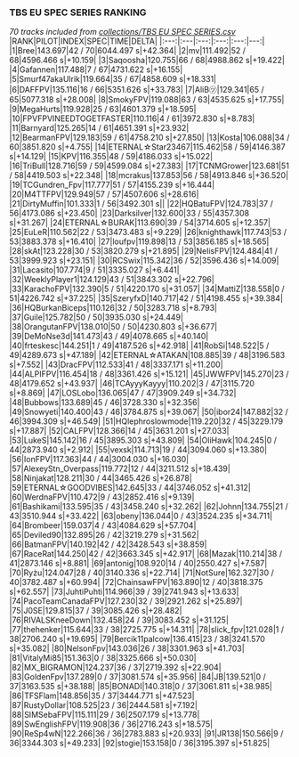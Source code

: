 ### TBS EU SPEC SERIES RANKING
*70 tracks included from [collections/TBS EU SPEC SERIES.csv](/collections/TBS%20EU%20SPEC%20SERIES.csv)*
|RANK|PILOT|INDEX|SPEC|TIME|DELTA|
|:---:|:---|:---:|:---:|:---:|---:|
|1|Bree|143.697|42 / 70|6044.497 s|+42.364|
|2|mv|111.492|52 / 68|4596.466 s|+10.159|
|3|Saqoosha|120.755|66 / 68|4988.862 s|+19.422|
|4|Gafannen|117.488|7 / 67|4731.622 s|+16.155|
|5|Smurf47akaUlrik|119.664|35 / 67|4858.609 s|+18.331|
|6|DAFFPV|135.116|16 / 66|5351.626 s|+33.783|
|7|AliB㋡|129.341|65 / 65|5077.318 s|+28.008|
|8|SmokyFPV|119.088|63 / 63|4535.625 s|+17.755|
|9|MegaHurts|119.928|25 / 63|4601.379 s|+18.595|
|10|FPVFPVINEEDTOGETFASTER|110.116|4 / 61|3972.830 s|+8.783|
|11|Barnyard|125.265|14 / 61|4651.391 s|+23.932|
|12|BearmanFPV|129.183|59 / 61|4758.210 s|+27.850|
|13|Kosta|106.088|34 / 60|3851.820 s|+4.755|
|14|ETERNAL☆Star23467|115.462|58 / 59|4146.387 s|+14.129|
|15|KPV|116.355|48 / 59|4186.033 s|+15.022|
|16|TriBull|128.716|59 / 59|4599.084 s|+27.383|
|17|TCNMGrower|123.681|51 / 58|4419.503 s|+22.348|
|18|mcrakus|137.853|56 / 58|4913.846 s|+36.520|
|19|TCGundren_Fpv|117.777|51 / 57|4155.239 s|+16.444|
|20|M4TTFPV|129.949|57 / 57|4507.606 s|+28.616|
|21|DirtyMuffin|101.333|1 / 56|3492.301 s||
|22|HQBatuFPV|124.783|37 / 56|4173.086 s|+23.450|
|23|Darksilver|132.600|33 / 55|4357.308 s|+31.267|
|24|ETERNAL☆BURAK|113.690|39 / 54|3714.605 s|+12.357|
|25|EuLeR|110.562|22 / 53|3473.483 s|+9.229|
|26|knighthawk|117.743|53 / 53|3883.378 s|+16.410|
|27|loufpv|119.898|13 / 53|3856.185 s|+18.565|
|28|skAt|123.228|30 / 53|3820.279 s|+21.895|
|29|NelisFPV|124.484|41 / 53|3999.923 s|+23.151|
|30|RCSwix|115.342|36 / 52|3596.436 s|+14.009|
|31|Lacasito|107.774|9 / 51|3335.027 s|+6.441|
|32|WeeklyPlayer1|124.129|43 / 51|3843.302 s|+22.796|
|33|KarachoFPV|132.390|5 / 51|4220.170 s|+31.057|
|34|MattiZ|138.558|0 / 51|4226.742 s|+37.225|
|35|SzeryfxD|140.717|42 / 51|4198.455 s|+39.384|
|36|HQBurkanBiceps|110.126|32 / 50|3283.718 s|+8.793|
|37|Guile|125.782|50 / 50|3935.030 s|+24.449|
|38|OrangutanFPV|138.010|50 / 50|4230.803 s|+36.677|
|39|DeMoNse3d|141.473|43 / 49|4078.665 s|+40.140|
|40|frteskesc|144.251|1 / 49|4187.526 s|+42.918|
|41|RobSi|148.522|5 / 49|4289.673 s|+47.189|
|42|ETERNAL☆ATAKAN|108.885|39 / 48|3196.583 s|+7.552|
|43|DracFPV|112.533|41 / 48|3337.171 s|+11.200|
|44|ALPIFPV|116.454|18 / 48|3361.426 s|+15.121|
|45|JWWFPV|145.270|23 / 48|4179.652 s|+43.937|
|46|TCAyyyKayyy|110.202|3 / 47|3115.720 s|+8.869|
|47|LOSLobo|136.065|47 / 47|3909.249 s|+34.732|
|48|Bubbows|133.689|45 / 46|3728.330 s|+32.356|
|49|Snowyeti|140.400|43 / 46|3784.875 s|+39.067|
|50|ibor24|147.882|32 / 46|3994.309 s|+46.549|
|51|HQlephroslowmode|119.220|32 / 45|3229.179 s|+17.887|
|52|CALFPV|128.366|14 / 45|3631.201 s|+27.033|
|53|LukeS|145.142|16 / 45|3895.303 s|+43.809|
|54|OliHawk|104.245|0 / 44|2873.940 s|+2.912|
|55|vexsk|114.713|19 / 44|3094.060 s|+13.380|
|56|IonFPV|117.363|44 / 44|3004.030 s|+16.030|
|57|AlexeyStn_Overpass|119.772|12 / 44|3211.512 s|+18.439|
|58|Ninjakat|128.211|30 / 44|3465.426 s|+26.878|
|59|ETERNAL☆GOODVIBES|142.645|33 / 44|3746.052 s|+41.312|
|60|WerdnaFPV|110.472|9 / 43|2852.416 s|+9.139|
|61|Bashikami|133.595|35 / 43|3458.240 s|+32.262|
|62|Johnn|134.755|21 / 43|3510.944 s|+33.422|
|63|obeny|136.044|0 / 43|3524.235 s|+34.711|
|64|Brombeer|159.037|4 / 43|4084.629 s|+57.704|
|65|Deviled90|132.895|26 / 42|3219.279 s|+31.562|
|66|BatmanFPV|140.192|42 / 42|3428.543 s|+38.859|
|67|RaceRat|144.250|42 / 42|3663.345 s|+42.917|
|68|Mazak|110.214|38 / 41|2873.146 s|+8.881|
|69|antonig|108.920|14 / 40|2550.427 s|+7.587|
|70|Ryżu|124.047|28 / 40|3140.336 s|+22.714|
|71|NotSure|162.327|30 / 40|3782.487 s|+60.994|
|72|ChainsawFPV|163.890|12 / 40|3818.375 s|+62.557|
|73|JuhtiPuhti|114.966|39 / 39|2741.943 s|+13.633|
|74|PacoTeamCanadaFPV|127.230|32 / 39|2921.262 s|+25.897|
|75|J0SE|129.815|37 / 39|3085.426 s|+28.482|
|76|RIVALSKneeDown|132.458|24 / 39|3083.452 s|+31.125|
|77|thehenker|115.644|33 / 38|2725.775 s|+14.311|
|78|slick_fpv|121.028|1 / 38|2706.240 s|+19.695|
|79|Bercik11palcow|136.415|23 / 38|3241.570 s|+35.082|
|80|NelsonFpv|143.036|26 / 38|3301.963 s|+41.703|
|81|VitalyMi85|151.363|0 / 38|3325.666 s|+50.030|
|82|MX_BIGRAMON|124.237|36 / 37|2719.392 s|+22.904|
|83|GoldenFpv|137.289|0 / 37|3081.574 s|+35.956|
|84|JB|139.521|0 / 37|3163.535 s|+38.188|
|85|BONADI|140.318|0 / 37|3061.811 s|+38.985|
|86|TFSFlam|148.856|35 / 37|3444.771 s|+47.523|
|87|RustyDollar|108.525|23 / 36|2444.581 s|+7.192|
|88|SIMSebaFPV|115.111|29 / 36|2507.179 s|+13.778|
|89|SwEnglishFPV|119.908|36 / 36|2716.243 s|+18.575|
|90|ReSp4wN|122.266|36 / 36|2783.883 s|+20.933|
|91|JR138|150.566|9 / 36|3344.303 s|+49.233|
|92|stogie|153.158|0 / 36|3195.397 s|+51.825|
